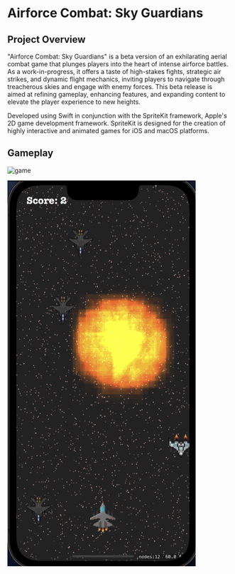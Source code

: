 # Airforce Combat: Sky Guardians

##  Project Overview

"Airforce Combat: Sky Guardians" is a beta version of an exhilarating aerial combat game that plunges players into the heart of intense airforce battles. As a work-in-progress, it offers a taste of high-stakes fights, strategic air strikes, and dynamic flight mechanics, inviting players to navigate through treacherous skies and engage with enemy forces. This beta release is aimed at refining gameplay, enhancing features, and expanding content to elevate the player experience to new heights.

Developed using Swift in conjunction with the SpriteKit framework, Apple's 2D game development framework. SpriteKit is designed for the creation of highly interactive and animated games for iOS and macOS platforms. 



## Gameplay 



![game](image/game.gif)


![expo](image/expo.png)

